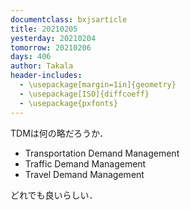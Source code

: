 ```yaml
---
documentclass: bxjsarticle
title: 20210205
yesterday: 20210204
tomorrow: 20210206
days: 406
author: Takala
header-includes:
  - \usepackage[margin=1in]{geometry}
  - \usepackage[ISO]{diffcoeff}
  - \usepackage{pxfonts}
---
```




TDMは何の略だろうか．


* Transportation Demand Management
* Traffic Demand Management
* Travel Demand Management


どれでも良いらしい．


